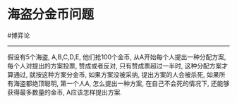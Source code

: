 # 海盗分金币问题

#博弈论

---

假设有5个海盗, A,B,C,D,E, 他们抢100个金币, 从A开始每个人提出一种分配方案,  每个人对提出的方案投票, 赞成或者反对, 只有赞成票超过一半时, 这种分配方案才算通过, 就按这种方案分金币, 如果方案没被采纳, 提出方案的人会被杀死, 如果所有海盗都绝顶聪明, 第一个人A, 怎么提出一种方案, 在自己不会死的情况下, 还能够获得最多数量的金币, A应该怎样提出方案.

